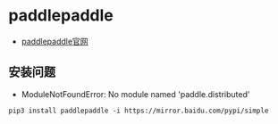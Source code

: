# paddlepaddle

- [paddlepaddle官网](https://www.paddlepaddle.org.cn/)

## 安装问题

- ModuleNotFoundError: No module named 'paddle.distributed'
```shell
pip3 install paddlepaddle -i https://mirror.baidu.com/pypi/simple
```
